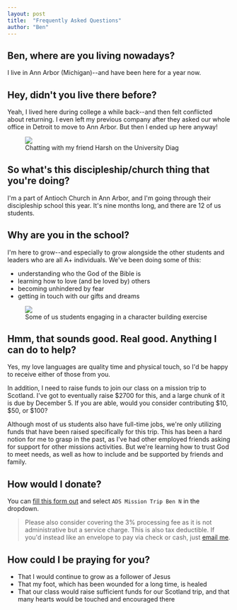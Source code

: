 ```yaml
---
layout: post
title:  "Frequently Asked Questions"
author: "Ben"
---
```


## Ben, where are you living nowadays?

I live in Ann Arbor (Michigan)--and have been here for a year now.

## Hey, didn't you live there before?

Yeah, I lived here during college a while back--and then felt conflicted about returning. I even left my previous company after they asked our whole office in Detroit to move to Ann Arbor. But then I ended up here anyway!

<figure>
    <img src='{{"/assets/diag.jpg" | absolute_url}}'>
    <figcaption>Chatting with my friend Harsh on the University Diag</figcaption>
</figure>

## So what's this discipleship/church thing that you're doing?

I'm a part of Antioch Church in Ann Arbor, and I'm going through their discipleship school this year. It's nine months long, and there are 12 of us students.

## Why are you in the school?

I'm here to grow--and especially to grow alongside the other students and leaders who are all A+ individuals. We've been doing some of this:

- understanding who the God of the Bible is
- learning how to love (and be loved by) others
- becoming unhindered by fear
- getting in touch with our gifts and dreams

<figure>
    <img src='{{"/assets/hunt.jpg" | absolute_url}}'>
    <figcaption>Some of us students engaging in a character building exercise</figcaption>
</figure>

## Hmm, that sounds good. Real good. Anything I can do to help?

Yes, my love languages are quality time and physical touch, so I'd be happy to receive either of those from you.

In addition, I need to raise funds to join our class on a mission trip to Scotland. I've got to eventually raise $2700 for this, and a large chunk of it is due by December 5. If you are able, would you consider contributing $10, $50, or $100?

Although most of us students also have full-time jobs, we're only utilizing funds that have been raised specifically for this trip. This has been a hard notion for me to grasp in the past, as I've had other employed friends asking for support for other missions activities. But we're learning how to trust God to meet needs, as well as how to include and be supported by friends and family.

## How would I donate?

You can [fill this form out](https://www.aplos.com/aws/give/AntiochCommunityChurch1) and select `ADS Mission Trip Ben N` in the dropdown.

> Please also consider covering the 3% processing fee as it is not administrative but a service charge. This is also tax deductible. If you'd instead like an envelope to pay via check or cash, just [email me](mailto:benash@umich.edu).

## How could I be praying for you?

- That I would continue to grow as a follower of Jesus
- That my foot, which has been wounded for a long time, is healed
- That our class would raise sufficient funds for our Scotland trip, and that many hearts would be touched and encouraged there
